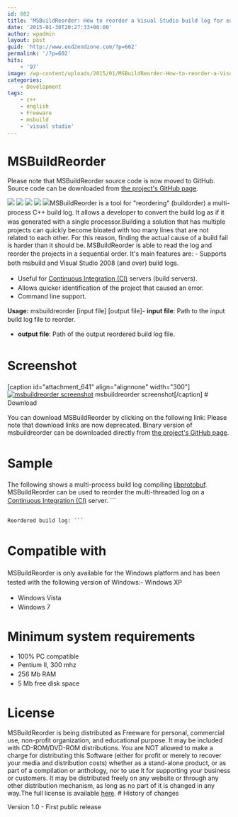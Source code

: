 ```yaml
---
id: 602
title: 'MSBuildReorder: How to reorder a Visual Studio build log for easy reading'
date: '2015-01-30T20:27:33+00:00'
author: wpadmin
layout: post
guid: 'http://www.end2endzone.com/?p=602'
permalink: '/?p=602'
hits:
    - '97'
image: /wp-content/uploads/2015/01/MSBuildReorder-How-to-reorder-a-Visual-Studio-build-log-for-easy-reading.png
categories:
    - Development
tags:
    - c++
    - english
    - Freeware
    - msbuild
    - 'visual studio'
---
```


# MSBuildReorder

Please note that MSBuildReorder source code is now moved to GitHub. Source code can be downloaded from [the project's GitHub page](http://github.com/end2endzone/msbuildreorder).

![](https://img.shields.io/badge/License-MIT-yellow.svg) ![](https://img.shields.io/github/release/end2endzone/msbuildreorder.svg) ![](https://ci.appveyor.com/api/projects/status/911ry08o97ubv506/branch/master?svg=true) ![](https://img.shields.io/appveyor/tests/end2endzone/msbuildreorder/master.svg) ![](https://img.shields.io/github/downloads/end2endzone/msbuildreorder/total.svg)<span style="line-height: 1.5;">MSBuildReorder is a tool for "reordering" (buildorder) a multi-process C++ build log. It allows a developer to convert the build log as if it was generated with a single processor.</span>Building a solution that has multiple projects can quickly become bloated with too many lines that are not related to each other. For this reason, finding the actual cause of a build fail is harder than it should be. MSBuildReorder is able to read the log and reorder the projects in a sequential order. It's main features are: - <span style="line-height: 1.5;">Supports both msbuild and Visual Studio 2008 (and over) build logs.</span>
- <span style="line-height: 1.5;">Useful for [Continuous Integration (CI)](http://en.wikipedia.org/wiki/Continuous_integration) servers (build servers).</span>
- <span style="line-height: 1.5;">Allows quicker identification of the project that caused an error.</span>
- Command line support.

<span style="line-height: 1.5;">**Usage:** </span><span style="line-height: 1.5;">msbuildreorder \[input file\] \[output file\]</span>- **input file**: Path to the input build log file to reorder.
- **<span style="line-height: 1.5;">output file</span>**: Path of the output reordered build log file.

# <span style="line-height: 1.5;">Screenshot</span>

\[caption id="attachment\_641" align="alignnone" width="300"\][![msbuildreorder screenshot](https://www.end2endzone.com/wp-content/uploads/2015/01/msbuildreorder-screenshot-300x130.png)](https://www.end2endzone.com/wp-content/uploads/2015/01/msbuildreorder-screenshot.png) msbuildreorder screenshot\[/caption\] # <span style="line-height: 1.5;">Download</span>

You can download MSBuildReorder by clicking on the following link: Please note that download links are now deprecated. Binary version of msbuildreorder can be downloaded directly from [the project's GitHub page](http://github.com/end2endzone/msbuildreorder/releases).

# <span style="line-height: 1.5;">Sample</span>

The following shows a multi-process build log compiling [libprotobuf](http://code.google.com/p/protobuf/). MSBuildReorder can be used to reorder the multi-threaded log on a <span style="line-height: 1.5;">[Continuous Integration (CI)](http://en.wikipedia.org/wiki/Continuous_integration)</span> server. ```
```

Reordered build log: ```
```

# <span style="line-height: 1.5;">Compatible with</span>

<span style="line-height: 1.5;">MSBuildReorder is only available for the Windows platform and has been tested with the following version of Windows:</span>- Windows XP
- <span style="text-align: justify; line-height: 1.5;">Windows Vista</span>
- <span style="text-align: justify; line-height: 1.5;">Windows 7</span>

# Minimum system requirements

- 100% PC compatible
- <span style="text-align: justify; line-height: 1.5;">Pentium II, 300 mhz</span>
- <span style="text-align: justify; line-height: 1.5;">256 Mb RAM</span>
- <span style="text-align: justify; line-height: 1.5;">5 Mb free disk space</span>

# License

<span lang="EN-US">MSBuildReorder is being distributed as Freeware for personal, commercial use, non-profit organization, and educational purpose. It may be included with CD-ROM/DVD-ROM distributions. You are NOT allowed to make a charge for distributing this Software (either for profit or merely to recover your media and distribution costs) whether as a stand-alone product, or as part of a compilation or anthology, nor to use it for supporting your business or customers. It may be distributed freely on any website or through any other distribution mechanism, as long as no part of it is changed in any way.</span>The full license is available [here](https://www.end2endzone.com/wp-content/uploads/2015/01/MSBuildReorder-EULA.htm). # History of changes

Version 1.0 - First public release